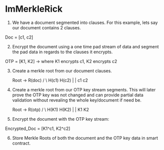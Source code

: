 # ImMerkleRick


1. We have a document segmented into clauses.  For this example, lets say our document contains 2 clauses.

Doc = [c1, c2]

2. Encrypt the document using a one time pad stream of data and segment the pad data in regards to the clauses it encrypts.

  OTP = [K1, K2]   -> where K1 encrypts c1, K2 encrypts c2

3. Create a merkle root from our document clauses.

     Root -> R(doc)
     /  \ 
  H(c1) H(c2)
   |     |
   c1    c2
   
   
4. Create a merkle root from our OTP key stream segments.  This will later prove the OTP key was not changed and can provide partial data validation without revealing the whole key/document if need be.

     Root -> R(otp)
     /  \ 
  H(K1) H(K2)
   |     |
   K1    K2
   
   
5. Encrypt the document with the OTP key stream:
  
  Encrypted_Doc = [K1^c1, K2^c2]
  
  
6. Store Merkle Roots of both the document and the OTP key data in smart contract.

